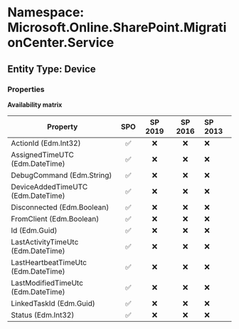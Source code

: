 # Namespace: Microsoft.Online.SharePoint.MigrationCenter.Service

## Entity Type: Device

### Properties

**Availability matrix**

Property | SPO | SP 2019 | SP 2016 | SP 2013
----------|:---:|:-------:|:-------:|:-------
ActionId (Edm.Int32) | ✅ | ❌ | ❌ | ❌
AssignedTimeUTC (Edm.DateTime) | ✅ | ❌ | ❌ | ❌
DebugCommand (Edm.String) | ✅ | ❌ | ❌ | ❌
DeviceAddedTimeUTC (Edm.DateTime) | ✅ | ❌ | ❌ | ❌
Disconnected (Edm.Boolean) | ✅ | ❌ | ❌ | ❌
FromClient (Edm.Boolean) | ✅ | ❌ | ❌ | ❌
Id (Edm.Guid) | ✅ | ❌ | ❌ | ❌
LastActivityTimeUtc (Edm.DateTime) | ✅ | ❌ | ❌ | ❌
LastHeartbeatTimeUtc (Edm.DateTime) | ✅ | ❌ | ❌ | ❌
LastModifiedTimeUtc (Edm.DateTime) | ✅ | ❌ | ❌ | ❌
LinkedTaskId (Edm.Guid) | ✅ | ❌ | ❌ | ❌
Status (Edm.Int32) | ✅ | ❌ | ❌ | ❌

